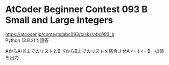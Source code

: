 # AtCoder Beginner Contest 093 B Small and Large Integers  
https://atcoder.jp/contests/abc093/tasks/abc093_b  
Python (3.8.2)で回答  

AからA+KまでのリストとB-KからBまでのリストを結合させA <= i <= B　の値を出力
